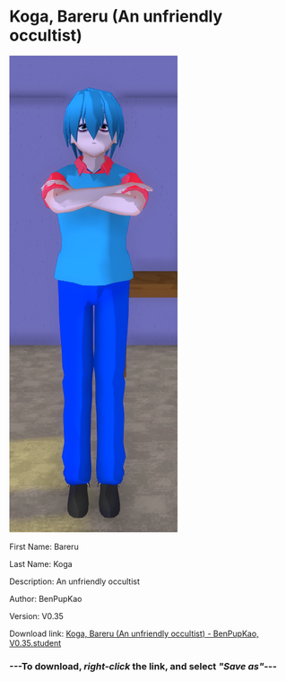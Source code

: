 # Koga, Bareru (An unfriendly occultist)

<img src = "https://raw.githubusercontent.com/Arbiter1223/Daigaku-Gurashi-Custom-Students/master/Students/Files/Koga%2C%20Bareru%20(An%20unfriendly%20occultist).png">

First Name: Bareru

Last Name: Koga

Description: An unfriendly occultist

Author: BenPupKao

Version: V0.35

Download link: <a href="https://raw.githubusercontent.com/Arbiter1223/Daigaku-Gurashi-Custom-Students/master/Students/Files/Koga%2C%20Bareru%20(An%20unfriendly%20occultist)%20-%20BenPupKao%2C%20V0.35.student">Koga, Bareru (An unfriendly occultist) - BenPupKao, V0.35.student</a>

### ---**To download, _right-click_ the link, and select _"Save as"_**---
